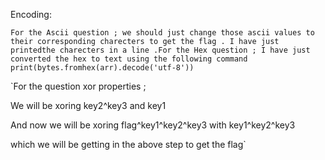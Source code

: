 Encoding:


```For the Ascii question ; we should just change those ascii values to their corresponding charecters to get the flag . I have just printedthe charecters in a line .For the Hex question ; I have just converted the hex to text using the following command print(bytes.fromhex(arr).decode('utf-8'))```
















`For the question xor properties ;

We will be xoring key2^key3 and key1 

And now we will be xoring flag^key1^key2^key3 with key1^key2^key3 

which we will be getting in the above step to get the flag`
